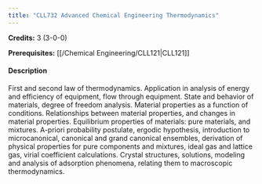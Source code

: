 ```yaml
---
title: "CLL732 Advanced Chemical Engineering Thermodynamics"
---
```

**Credits:** 3 (3-0-0)

**Prerequisites:** [[/Chemical Engineering/CLL121|CLL121]]

#### Description
First and second law of thermodynamics. Application in analysis of energy and efficiency of equipment, flow through equipment. State and behavior of materials, degree of freedom analysis. Material properties as a function of conditions. Relationships between material properties, and changes in material properties. Equilibrium properties of materials: pure materials, and mixtures. A-priori probability postulate, ergodic hypothesis, introduction to microcanonical, canonical and grand canonical ensembles, derivation of physical properties for pure components and mixtures, ideal gas and lattice gas, virial coefficient calculations. Crystal structures, solutions, modeling and analysis of adsorption phenomena, relating them to macroscopic thermodynamics.